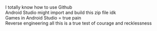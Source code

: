 I totally know how to use Github  
Android Studio might import and build this zip file idk  
Games in Android Studio = true pain  
Reverse engineering all this is a true test of courage and recklessness  

